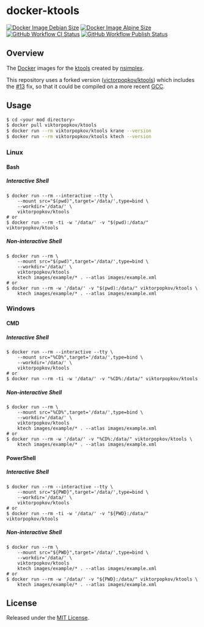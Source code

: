 # docker-ktools

[![Docker Image Debian Size]](https://hub.docker.com/r/viktorpopkov/ktools)
[![Docker Image Alpine Size]](https://hub.docker.com/r/viktorpopkov/ktools)
[![GitHub Workflow CI Status][]](https://github.com/victorpopkov/docker-ktools/actions?query=workflow%3ACI)
[![GitHub Workflow Publish Status][]](https://github.com/victorpopkov/docker-ktools/actions?query=workflow%3APublish)

## Overview

The [Docker][] images for the [ktools][] created by [nsimplex][].

This repository uses a forked version ([victorpopkov/ktools][]) which includes
the [#13](https://github.com/nsimplex/ktools/pull/13) fix, so that it could be
compiled on a more recent [GCC][].

## Usage

```bash
$ cd <your mod directory>
$ docker pull viktorpopkov/ktools
$ docker run --rm viktorpopkov/ktools krane --version
$ docker run --rm viktorpopkov/ktools ktech --version
```

### Linux

#### Bash

##### Interactive Shell

```shell script
$ docker run --rm --interactive --tty \
    --mount src="$(pwd)",target='/data/',type=bind \
    --workdir='/data/' \
    viktorpopkov/ktools
# or
$ docker run --rm -ti -w '/data/' -v "$(pwd):/data/" viktorpopkov/ktools
```

##### Non-interactive Shell

```shell script
$ docker run --rm \
    --mount src="$(pwd)",target='/data/',type=bind \
    --workdir='/data/' \
    viktorpopkov/ktools
    ktech images/example/* . --atlas images/example.xml
# or
$ docker run --rm -w '/data/' -v "$(pwd):/data/" viktorpopkov/ktools \
    ktech images/example/* . --atlas images/example.xml
```

### Windows

#### CMD

##### Interactive Shell

```shell script
$ docker run --rm --interactive --tty \
    --mount src="%CD%",target='/data/',type=bind \
    --workdir='/data/' \
    viktorpopkov/ktools
# or
$ docker run --rm -ti -w '/data/' -v "%CD%:/data/" viktorpopkov/ktools
```

##### Non-interactive Shell

```shell script
$ docker run --rm \
    --mount src="%CD%",target='/data/',type=bind \
    --workdir='/data/' \
    viktorpopkov/ktools
    ktech images/example/* . --atlas images/example.xml
# or
$ docker run --rm -w '/data/' -v "%CD%:/data/" viktorpopkov/ktools \
    ktech images/example/* . --atlas images/example.xml
```

#### PowerShell

##### Interactive Shell

```shell script
$ docker run --rm --interactive --tty \
    --mount src="${PWD}",target='/data/',type=bind \
    --workdir='/data/' \
    viktorpopkov/ktools
# or
$ docker run --rm -ti -w '/data/' -v "${PWD}:/data/" viktorpopkov/ktools
```

##### Non-interactive Shell

```shell script
$ docker run --rm \
    --mount src="${PWD}",target='/data/',type=bind \
    --workdir='/data/' \
    viktorpopkov/ktools
    ktech images/example/* . --atlas images/example.xml
# or
$ docker run --rm -w '/data/' -v "${PWD}:/data/" viktorpopkov/ktools \
    ktech images/example/* . --atlas images/example.xml
```

## License

Released under the [MIT License](https://opensource.org/licenses/MIT).

[docker image alpine size]: https://img.shields.io/docker/image-size/viktorpopkov/ktools/debian?label=debian%20size
[docker image debian size]: https://img.shields.io/docker/image-size/viktorpopkov/ktools/alpine?label=alpine%20size
[docker]: https://www.docker.com/
[don't starve]: https://www.klei.com/games/dont-starve
[gcc]: https://gcc.gnu.org/
[github workflow ci status]: https://img.shields.io/github/workflow/status/victorpopkov/docker-ktools/CI?label=CI
[github workflow publish status]: https://img.shields.io/github/workflow/status/victorpopkov/docker-ktools/Publish?label=Publish
[ktools]: https://github.com/nsimplex/ktools
[nsimplex]: https://github.com/nsimplex
[victorpopkov/ktools]: https://github.com/victorpopkov/ktools
